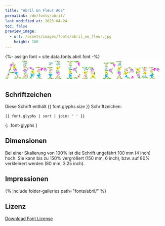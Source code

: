 ```yaml
---
title: "Abril En Fleur AGS"
permalink: /de/fonts/abril/
last_modified_at: 2023-04-24
toc: false
preview_image:
  - url: /assets/images/fonts/abril_en_fleur.jpg
    height: 100
---
```

{%- assign font = site.data.fonts.abril.font -%}
![April En Fleur AGS](/assets/images/fonts/abril_en_fleur.jpg)

## Schriftzeichen

Diese Schrift enthält  {{ font.glyphs.size }} Schriftzeichen:

```
{{ font.glyphs | sort | join: ' ' }}
```
{: .font-glyphs }

## Dimensionen

Bei einer Skalierung von 100% ist die Schrift ungefährt 100 mm (4 inch) hoch.
Sie kann bis zu 150% vergrößert (150 mm, 6 inch), bzw. auf 80% verkleinert werden (80 mm, 3.25 inch).

## Impressionen

{% include folder-galleries path="fonts/abril/" %}

## Lizenz

[Download Font License](https://github.com/inkstitch/inkstitch/tree/main/fonts/abril/LICENSE)

